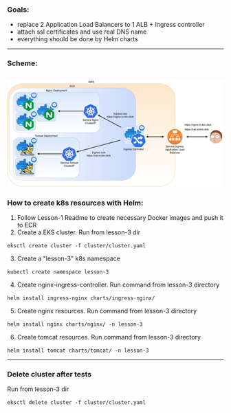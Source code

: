 ### Goals: 
- replace 2 Application Load Balancers to 1 ALB + Ingress controller
- attach ssl certificates and use real DNS name
- everything should be done by Helm charts
---
### Scheme:
![Scheme](../assets/lesson-3.jpg)
---
### How to create k8s resources with Helm:
1. Follow Lesson-1 Readme to create necessary Docker images and push it to ECR
2. Create a EKS cluster. Run from lesson-3 dir
```shell
eksctl create cluster -f cluster/cluster.yaml
```
3. Create a "lesson-3" k8s namespace
```shell
kubectl create namespace lesson-3
```
4. Create nginx-ingress-controller. Run command from lesson-3 directory
```shell
helm install ingress-nginx charts/ingress-nginx/
```
5. Create nginx resources. Run command from lesson-3 directory
```shell
helm install nginx charts/nginx/ -n lesson-3
```
6. Create tomcat resources. Run command from lesson-3 directory
```shell
helm install tomcat charts/tomcat/ -n lesson-3
```

---

### Delete cluster after tests
Run from lesson-3 dir
```shell
eksctl delete cluster -f cluster/cluster.yaml
```